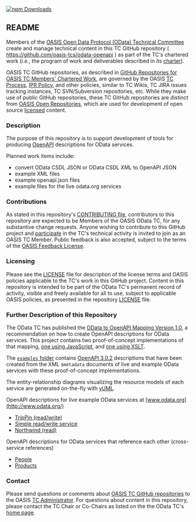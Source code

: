 [![npm Downloads](https://img.shields.io/npm/dw/odata-openapi)](https://www.npmjs.com/package/odata-openapi)

<div>
<h2>README</h2>

<p>Members of the <a href="https://www.oasis-open.org/committees/odata/">OASIS Open Data Protocol (OData) Technical Committee</a> create and manage technical content in this TC GitHub repository ( <a href="https://github.com/oasis-tcs/odata-openapi">https://github.com/oasis-tcs/odata-openapi</a> ) as part of the TC's chartered work (<i>i.e.</i>, the program of work and deliverables described in its <a href="https://www.oasis-open.org/committees/odata/charter.php">charter</a>).</p>

<p>OASIS TC GitHub repositories, as described in <a href="https://www.oasis-open.org/resources/tcadmin/github-repositories-for-oasis-tc-members-chartered-work">GitHub Repositories for OASIS TC Members' Chartered Work</a>, are governed by the OASIS <a href="https://www.oasis-open.org/policies-guidelines/tc-process">TC Process</a>, <a href="https://www.oasis-open.org/policies-guidelines/ipr">IPR Policy</a>, and other policies, similar to TC Wikis, TC JIRA issues tracking instances, TC SVN/Subversion repositories, etc.  While they make use of public GitHub repositories, these TC GitHub repositories are distinct from <a href="https://www.oasis-open.org/resources/open-repositories">OASIS Open Repositories</a>, which are used for development of open source <a href="https://www.oasis-open.org/resources/open-repositories/licenses">licensed</a> content.</p>
</div>

<div>
<h3>Description</h3>

<p>The purpose of this repository is to support development of tools for producing <a href="https://github.com/OAI/OpenAPI-Specification">OpenAPI</a> descriptions for OData services.</p>
<p>Planned work items include:
<ul>
<li>convert OData CSDL JSON or OData CSDL XML to OpenAPI JSON</li>
<li>example XML files</li>
<li>example openapi.json files</li>
<li>example files for the live odata.org services</li>
</ul></p>

</div>

<div>
<h3>Contributions</h3>
<p>As stated in this repository's <a href="https://github.com/oasis-tcs/odata-openapi/blob/main/CONTRIBUTING.md">CONTRIBUTING file</a>, contributors to this repository are expected to be Members of the OASIS OData TC, for any substantive change requests.  Anyone wishing to contribute to this GitHub project and <a href="https://www.oasis-open.org/join/participation-instructions">participate</a> in the TC's technical activity is invited to join as an OASIS TC Member.  Public feedback is also accepted, subject to the terms of the <a href="https://www.oasis-open.org/policies-guidelines/ipr#appendixa">OASIS Feedback License</a>.</p>
</div>

<div>
<h3>Licensing</h3>
<p>Please see the <a href="https://github.com/oasis-tcs/odata-openapi/blob/main/LICENSE.md">LICENSE</a> file for description of the license terms and OASIS policies applicable to the TC's work in this GitHub project. Content in this repository is intended to be part of the OData TC's permanent record of activity, visible and freely available for all to use, subject to applicable OASIS policies, as presented in the repository <a href="https://github.com/oasis-tcs/odata-openapi/blob/main/LICENSE.md">LICENSE</a> file.</p>
</div>

<h3>Further Description of this Repository</h3>

The OData TC has published the [OData to OpenAPI Mapping Version 1.0](http://docs.oasis-open.org/odata/odata-openapi/v1.0/odata-openapi-v1.0.html), a recommendation on how to create OpenAPI descriptions for OData services. This project contains two proof-of-concept implementations of that mapping, [one using JavaScript](https://github.com/oasis-tcs/odata-openapi/blob/main/lib), and [one using XSLT](https://github.com/oasis-tcs/odata-openapi/blob/main/tools).

The [`examples` folder](https://github.com/oasis-tcs/odata-openapi/blob/main/examples) contains [OpenAPI 3.0.2](https://github.com/OAI/OpenAPI-Specification) descriptions that have been created from the XML `$metadata` documents of live and example OData services with these proof-of-concept implementations.

The entity-relationship diagrams visualizing the resource models of each service are generated on-the-fly with [yUML](http://yuml.me/).

OpenAPI descriptions for live example OData services at [www.odata.org](http://www.odata.org/)

- [TripPin (read/write)](http://petstore.swagger.io/?url=https://raw.githubusercontent.com/oasis-tcs/odata-openapi/main/examples/TripPin.openapi3.json)
- [Simple read/write service](http://petstore.swagger.io/?url=https://raw.githubusercontent.com/oasis-tcs/odata-openapi/main/examples/example.openapi3.json)
- [Northwind (read)](http://petstore.swagger.io/?url=https://raw.githubusercontent.com/oasis-tcs/odata-openapi/main/examples/Northwind.openapi3.json)

OpenAPI descriptions for OData services that reference each other (cross-service references)

- [People](http://petstore.swagger.io/?url=https://raw.githubusercontent.com/oasis-tcs/odata-openapi/main/examples/People.openapi3.json)
- [Products](http://petstore.swagger.io/?url=https://raw.githubusercontent.com/oasis-tcs/odata-openapi/main/examples/Products.openapi3.json)

<div>
<h3>Contact</h3>
<p>Please send questions or comments about <a href="https://www.oasis-open.org/resources/tcadmin/github-repositories-for-oasis-tc-members-chartered-work">OASIS TC GitHub repositories</a> to the OASIS <a href="mailto:tc-admin@oasis-open.org">TC Administrator</a>.  For questions about content in this repository, please contact the TC Chair or Co-Chairs as listed on the the OData TC's <a href="https://www.oasis-open.org/committees/odata/">home page</a>.</p>
</div>
